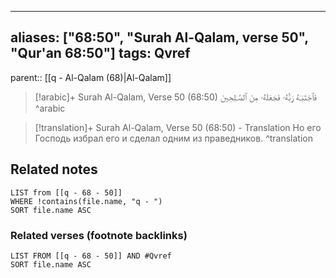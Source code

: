 
---
aliases: ["68:50", "Surah Al-Qalam, verse 50", "Qur'an 68:50"]
tags: Qvref
---

parent:: [[q - Al-Qalam (68)|Al-Qalam]]

> [!arabic]+ Surah Al-Qalam, Verse 50 (68:50)
> <span class="quran-arabic">فَٱجْتَبَـٰهُ رَبُّهُۥ فَجَعَلَهُۥ مِنَ ٱلصَّـٰلِحِينَ</span>
^arabic

> [!translation]+ Surah Al-Qalam, Verse 50 (68:50) - Translation
> Но его Господь избрал его и сделал одним из праведников.
^translation



## Related notes
```dataview
LIST from [[q - 68 - 50]]
WHERE !contains(file.name, "q - ")
SORT file.name ASC
```

### Related verses (footnote backlinks)
```dataview
LIST FROM [[q - 68 - 50]] AND #Qvref
SORT file.name ASC
```

